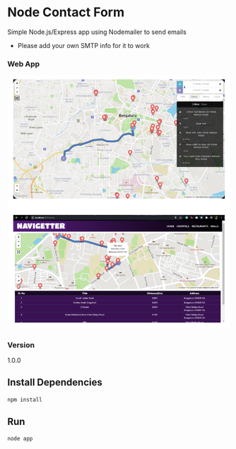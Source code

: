 # Node Contact Form

Simple Node.js/Express app using Nodemailer to send emails

- Please add your own SMTP info for it to work

### Web App
![Website](./page.png)

### Version

1.0.0

## Install Dependencies

```bash
npm install 
```

## Run

```bash
node app
```
